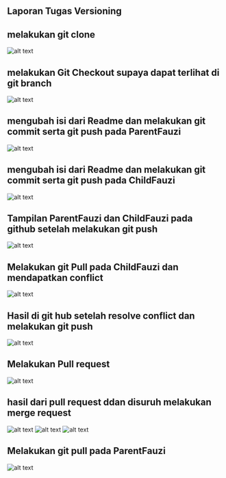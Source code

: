 ## Laporan Tugas Versioning

## melakukan git clone

![alt text](<img/Screenshot (598).png>)

## melakukan Git Checkout supaya dapat terlihat di git branch

![alt text](<img/Screenshot (600).png>)

## mengubah isi dari Readme dan melakukan git commit serta git push pada ParentFauzi

![alt text](<img/Screenshot (601).png>)

## mengubah isi dari Readme dan melakukan git commit serta git push pada ChildFauzi

![alt text](<img/Screenshot (602).png>)

## Tampilan ParentFauzi dan ChildFauzi pada github setelah melakukan git push

![alt text](<img/Screenshot (603).png>)

## Melakukan git Pull pada ChildFauzi dan mendapatkan conflict

![alt text](<img/Screenshot (606).png>)

## Hasil di git hub setelah resolve conflict dan melakukan git push

![alt text](<img/Screenshot (607).png>)

## Melakukan Pull request

![alt text](<img/Screenshot (608).png>)

## hasil dari pull request ddan disuruh melakukan merge request

![alt text](<img/Screenshot (610).png>)
![alt text](<img/Screenshot (611).png>)
![alt text](<img/Screenshot (612).png>)

## Melakukan git pull pada ParentFauzi

![alt text](<img/Screenshot (615).png>)
